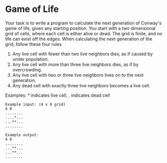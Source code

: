 # Game of Life

Your task is to write a program to calculate the next generation of Conway's game of life, given any starting position. You start with a two dimensional grid of cells, where each cell is either alive or dead. The grid is finite, and no life can exist off the edges. When calculating the next generation of the grid, follow these four rules


1. Any live cell with fewer than two live neighbors dies, as if caused by under population.
2. Any live cell with more than three live neighbors dies, as if by overcrowding.
3. Any live cell with two or three live neighbors lives on to the next generation.
4. Any dead cell with exactly three live neighbors becomes a live cell.


Examples: * indicates live cell, . indicates dead cell

```
Example input: (4 x 8 grid)
4 8
........
....*...
...**...
........

Example output:
4 8
........
...**...
...**...
........
```